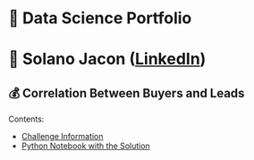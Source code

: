 # 🤖 Data Science Portfolio


# 🧠 Solano Jacon ([LinkedIn](https://www.linkedin.com/in/solanojacon/))


## :moneybag: Correlation Between Buyers and Leads

Contents:
- [Challenge Information](Correlation_Between_Buyers_and_Leads/README.md)
- [Python Notebook with the Solution](Correlation_Between_Buyers_and_Leads.ipynb)
